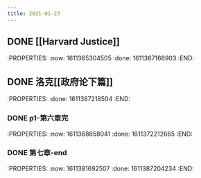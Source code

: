 ```yaml
---
title: 2021-01-23
---
```


## DONE [[Harvard Justice]]
:PROPERTIES:
:now: 1611365304505
:done: 1611367166903
:END:
## DONE 洛克[[政府论下篇]] 
:PROPERTIES:
:done: 1611387218504
:END:
### DONE  p1-第六章完
:PROPERTIES:
:now: 1611368658041
:done: 1611372212665
:END:
### DONE  第七章-end
:PROPERTIES:
:now: 1611381692507
:done: 1611387204234
:END:
###
##
